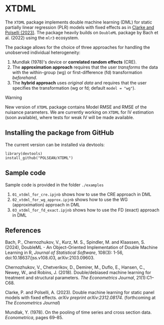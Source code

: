 # XTDML
The `XTDML` package implements double machine learning (DML) for static partially linear regression (PLR) models with fixed effects as in [Clarke and Polselli (2023)](https://arxiv.org/abs/2312.08174). The package heavily builds on `DoubleML` package by Bach et al. (2022) using the `mlr3` ecosystem.

The package allows for the choice of three approaches for handling the unobserved individual heterogeneity:
  1. Mundlak (1978)'s device or **correlated random effects** (CRE).
  2. The **approximation approach** requires that the user *transforms* the data with the within-group (wg) or first-difference  (fd)  transformation *beforehand*.
  3. The **hybrid approach** uses *original data* and requires that the user specifies the transformation (wg or fd; default ```model = "wg"```).

> [!WARNING]
> New version of `XTDML` package contains Model RMSE and RMSE of the nuisance parameters. We are currently working on `XTDML` for IV estimation (soon available), where tests for weak IV will be made available.

## Installing the package from GitHub
The current version can be installed via devtools:
```
library(devtools)
install_github("POLSEAN/XTDML")
```
## Sample code
Sample code is provided in the folder `./examples`

1. `01_xtdml_for_cre.ipjnb` shows how to use the CRE approach in DML
2. `02_xtdml_for_wg_approx.ipjnb` shows how to use the WG (approximation) approach in DML
3. `03_xtdml_for_fd_exact.ipjnb` shows how to use the FD (exact) approach in DML

## References
Bach, P., Chernozhukov, V., Kurz, M. S., Spindler, M. and Klaassen, S. (2024), DoubleML - An Object-Oriented Implementation of Double Machine Learning in R, *Journal of Statistical Software*, 108(3): 1-56, doi:10.18637/jss.v108.i03, arXiv:2103.09603.

Chernozhukov, V., Chetverikov, D., Demirer, M., Duflo, E., Hansen, C., Newey, W., and Robins, J. (2018). Double/debiased machine learning for treatment and structural parameters. *The Econometrics Journal*, 21(1):C1–C68.

Clarke, P. and Polselli, A. (2023). Double machine learning for static panel models with fixed effects. *arXiv preprint arXiv:2312.08174*. (forthcoming at *The Econometrics Journal*)

Mundlak, Y. (1978). On the pooling of time series and cross section data. *Econometrica*, pages 69–85.


